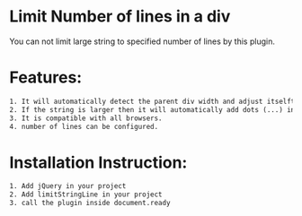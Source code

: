 # Limit Number of lines in a div
You can not limit large string to specified number of lines by this plugin.


# Features:
```html
1. It will automatically detect the parent div width and adjust itselft with number of line specified.
2. If the string is larger then it will automatically add dots (...) in the end.
3. It is compatible with all browsers.
4. number of lines can be configured.
```

# Installation Instruction:
```html
1. Add jQuery in your project
2. Add limitStringLine in your project
3. call the plugin inside document.ready
```

